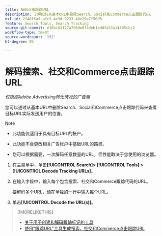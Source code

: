 ```yaml
---
title: 解码点击跟踪URL
description: 了解如何从基本URL中删除Search、Social和Commerce点击跟踪代码。
exl-id: 2f40f6a9-afc9-4e9d-9233-40e29a7f50d8
feature: Search Tools, Search Tracking
source-git-commit: e16bc62127a708de8f4deb1eddfa53a14405cbc2
workflow-type: tm+mt
source-wordcount: '152'
ht-degree: 0%

---
```


# 解码搜索、社交和Commerce点击跟踪URL

*仅跟踪Adobe Advertising转化情况的广告商*

您可以通过从基本URL中删除Search、Social和Commerce点击跟踪代码来查看目标URL实际发送用户的位置。

>[!NOTE]
>
>* 此功能仅适用于具有目标URL的帐户。
>
>* 此功能不会更改相关广告帐户中基础URL的路径。
>
>* 您可以根据需要，一次解码任意数量的URL，但性能取决于您使用的浏览器。

1. 在主菜单中，单击&#x200B;**[!UICONTROL Search]> [!UICONTROL Tools] >[!UICONTROL Decode Tracking URLs]**。

1. 在输入字段中，输入每个包含搜索、社交和Commerce跟踪代码的URL。

   要解码多个URL，请在单独的一行中输入每个URL。

1. 单击&#x200B;**[!UICONTROL Decode the URL(s)]**。

>[!MORELIKETHIS]
>
>* [关于用于创建和解码跟踪标记的工具](tracking-tools-about.md)
>* [使用“跟踪URL”工具生成搜索、社交和Commerce点击跟踪URL](click-tracking-url-generate.md)
